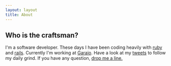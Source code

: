 ```yaml
---
layout: layout
title: About
---
```


## Who is the craftsman?

I'm a software developer. These days I have been coding heavily with [ruby](http://www.ruby-lang.org/ "a programming language") and [rails](http://rubyonrails.org/ "a ruby webframework"). Currently I'm working at [Garaio](http://garaio.com/ "Garaio AG"). Have a look at my [tweets](http://twitter.com/samueltonini "my on twitter!") to follow my daily grind. If you have any question, [drop me a line.](mailto:tonini.samuel@gmail.com "my email!")

